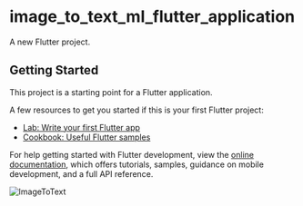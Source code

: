 # image_to_text_ml_flutter_application

A new Flutter project.

## Getting Started

This project is a starting point for a Flutter application.

A few resources to get you started if this is your first Flutter project:

- [Lab: Write your first Flutter app](https://docs.flutter.dev/get-started/codelab)
- [Cookbook: Useful Flutter samples](https://docs.flutter.dev/cookbook)

For help getting started with Flutter development, view the
[online documentation](https://docs.flutter.dev/), which offers tutorials,
samples, guidance on mobile development, and a full API reference.


![ImageToText](https://github.com/VITianLalit/image_to_text_ml_flutter_application.github.io/assets/98540540/808052ed-e238-42ce-ace7-2adb9380bab7)
